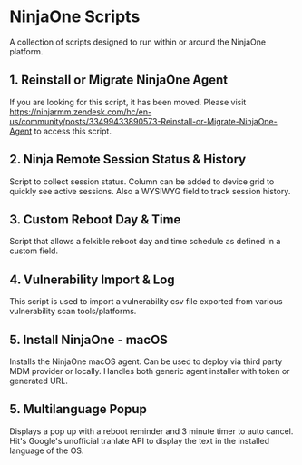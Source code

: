 # NinjaOne Scripts

A collection of scripts designed to run within or around the NinjaOne platform.

## 1. Reinstall or Migrate NinjaOne Agent
If you are looking for this script, it has been moved. Please visit https://ninjarmm.zendesk.com/hc/en-us/community/posts/33499433890573-Reinstall-or-Migrate-NinjaOne-Agent to access this script.

## 2. Ninja Remote Session Status & History
Script to collect session status. Column can be added to device grid to quickly see active sessions. Also a WYSIWYG field to track session history.

## 3. Custom Reboot Day & Time
Script that allows a felxible reboot day and time schedule as defined in a custom field.

## 4. Vulnerability Import & Log
This script is used to import a vulnerability csv file exported from various vulnerability scan tools/platforms.

## 5. Install NinjaOne - macOS
Installs the NinjaOne macOS agent. Can be used to deploy via third party MDM provider or locally. Handles both generic agent installer with token or generated URL.

## 5. Multilanguage Popup
Displays a pop up with a reboot reminder and 3 minute timer to auto cancel. Hit's Google's unofficial tranlate API to display the text in the installed language of the OS.